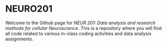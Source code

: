 # NEURO201
Welcome to the Github page for *NEUR 201: Data analysis and research methods for cellular Neuroscience*. This is a repository where you will find all code related to various in-class coding activities and data analysis assignments. 
